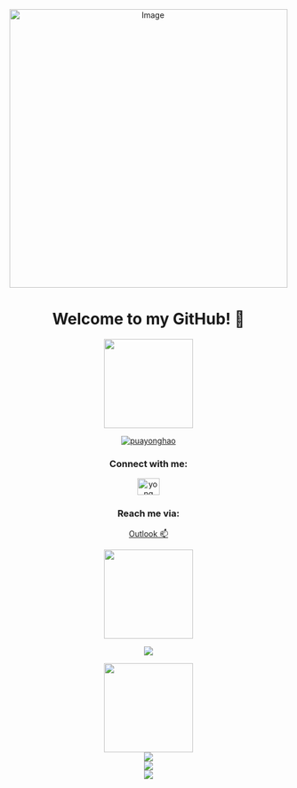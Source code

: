 <div align="center">
  <picture>
      <source media="(prefers-color-scheme: dark)" srcset="https://user-images.githubusercontent.com/74038190/212748830-4c709398-a386-4761-84d7-9e10b98fbe6e.gif" width="500">
      <source media="(prefers-color-scheme: light)" srcset="https://user-images.githubusercontent.com/74038190/212748842-9fcbad5b-6173-4175-8a61-521f3dbb7514.gif" width="500">
      <img src="https://user-images.githubusercontent.com/74038190/212748842-9fcbad5b-6173-4175-8a61-521f3dbb7514.gif" width="500" alt="Image">
  </picture>
  
  <h1>Welcome to my GitHub! 👋</h1>
  
  <img src="https://user-images.githubusercontent.com/74038190/216649417-9acc58df-9186-4132-ad43-819a57babb67.gif" width="160" />
  
  <p> 
    <a href="https://github.com/ryo-ma/github-profile-trophy">
      <img src="https://github-profile-trophy.vercel.app/?username=puayonghao&row=1&column=5&theme=juicyfresh&no-frame=true&no-bg=true" alt="puayonghao" />
    </a>
  </p>
  
  <h3>Connect with me:</h3>
  <p>
    <a href="https://sg.linkedin.com/in/yong-hao-pua" target="blank">
      <img align="center" src="https://raw.githubusercontent.com/rahuldkjain/github-profile-readme-generator/master/src/images/icons/Social/linked-in-alt.svg" alt="yong hao pua" height="30" width="40" />
    </a>
  </p>
  
  <h3>Reach me via:</h3>
  <p>
    <a href="mailto:puayonghao@outlook.com" target="blank">
      Outlook 📫
    </a>
  </p>
  
  <img src="https://user-images.githubusercontent.com/74038190/216654116-d0e8d227-7977-4edc-8d36-63461bda9503.gif" width="160" /> 
  
  <p>
    <a href="https://skillicons.dev">
      <img src="https://skillicons.dev/icons?i=c,cs,cpp,css,django,express,git,html,java,js,linux,mongodb,mysql,nextjs,nodejs,postman,py,pytorch,react,sklearn,tensorflow&perline=7&theme=dark" />
    </a>
  </p>
  
  <div>
    <img src="https://user-images.githubusercontent.com/74038190/216654128-ad1c5827-e18e-43a6-974b-3669cbb082b9.gif" width="160" />
  </div>
  
  <div>
    <picture>
        <source media="(prefers-color-scheme: dark)" srcset="https://github-readme-stats.vercel.app/api/top-langs?username=puayonghao&show_icons=true&locale=en&layout=compact&theme=blue_navy">
        <source media="(prefers-color-scheme: light)" srcset="https://github-readme-stats.vercel.app/api/top-langs?username=puayonghao&show_icons=true&locale=en&layout=compact&theme=graywhite">
        <img src="https://github-readme-stats.vercel.app/api/top-langs?username=puayonghao&show_icons=true&locale=en&layout=compact&theme=graywhite"/>
    </picture>
  </div>
  
  <div>
    <picture>
        <source media="(prefers-color-scheme: dark)" srcset="https://github-readme-stats.vercel.app/api?username=puayonghao&show_icons=true&locale=en&theme=blue_navy">
        <source media="(prefers-color-scheme: light)" srcset="https://github-readme-stats.vercel.app/api?username=puayonghao&show_icons=true&locale=en&theme=graywhite">
        <img src="https://github-readme-stats.vercel.app/api?username=puayonghao&show_icons=true&locale=en&theme=graywhite" />
    </picture>
  </div>
  
  <img src="https://github.com/Anmol-Baranwal/Cool-GIFs-For-GitHub/assets/74038190/d48893bd-0757-481c-8d7e-ba3e163feae7" />

</div>
